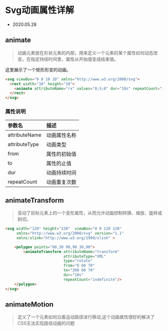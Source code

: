 # Svg动画属性详解

- 2020.05.28


## animate

> 动画元素放在形状元素的内部，用来定义一个元素的某个属性如何动态改变。在指定持续时间里，属性从开始值变成结束值。


这里展示了一个矩形形变的动画。

<svg-animate1 />

```html
<svg viewBox="0 0 10 10" xmlns="http://www.w3.org/2000/svg">
  <rect width="10" height="10">
    <animate attributeName="rx" values="0;5;0" dur="10s" repeatCount="indefinite" />
  </rect>
</svg>
```

### 属性说明

| 参数名 | 描述
| :--- | :----
| attributeName | 动画属性名称
| attributeType | 动画类型
| from | 属性的初始值
| to   | 属性的止值
| dur  | 动画持续时间
| repeatCount | 动画重复次数


## animateTransform

> 变动了目标元素上的一个变形属性，从而允许动画控制转换、缩放、旋转或斜切。

<svg-animate2 />

```html
<svg width="120" height="120"  viewBox="0 0 120 120"
     xmlns="http://www.w3.org/2000/svg" version="1.1"
     xmlns:xlink="http://www.w3.org/1999/xlink" >

    <polygon points="60,30 90,90 30,90">
        <animateTransform attributeName="transform"
                          attributeType="XML"
                          type="rotate"
                          from="0 60 70"
                          to="360 60 70"
                          dur="10s"
                          repeatCount="indefinite"/>
    </polygon>
</svg>
```

## animateMotion

> 定义了一个元素如何沿着运动路径进行移动,这个动画属性很好的解决了CSS无法实现路径动画的问题

<svg-animate3 />
